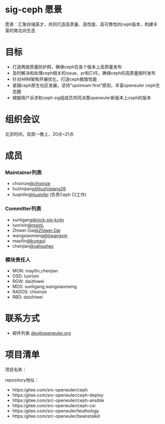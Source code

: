
# sig-ceph 愿景

愿景：汇聚存储英才，共同打造高质量、高性能、高可靠性的ceph版本，构建丰富的南北向生态

# 目标

- 打造两层质量防护网，确保ceph在各个版本上高质量发布
- 及时解决和处理ceph相关的issue、pr和CVE，确保ceph的高质量按时发布
- 针对ARM架构开展优化，打造ceph极致性能
- 紧跟ceph原生社区发展，坚持“upstream first”原则，丰富openeuler ceph生态圈
- 根据用户诉求和ceph sig组成员共同决策openeuler新版本上ceph的版本


# 组织会议

北京时间，双周一晚上，20点~21点


# 成员

### Maintainer列表

- chixinze[@chixinze](https://gitee.com/chixinze)
- liuzhiqiang[@liuzhiqiang26](https://gitee.com/liuzhiqiang26)
- liuqinfei[@liuqinfei](https://gitee.com/liuqinfei) (负责Ceph CI工作)

### Committer列表

- sunligang[@nick-slg-kylin](https://gitee.com/nick-slg-kylin)
- luorixin[@rosinL](https://gitee.com/rosinL)
- Zhiwei-Dai[@Zhiwei-Dai](https://gitee.com/Zhiwei-Dai)
- wangxiaomeng[@tjwangxm](https://gitee.com/tjwangxm)
- mayilin[@kymayl](https://gitee.com/kymayl)
- chenjian[@yahoohey](https://gitee.com/yahoohey)


### 模块责任人

- MON:     mayilin,chenjian
- OSD:     luorixin
- RGW:     daizhiwei
- MDS:     sunligang,wangxiaomeng
- RADOS:   chixinze
- RBD:     daizhiwei

# 联系方式


- 邮件列表 <dev@openeuler.org>



# 项目清单


项目名称：

repository地址：

- https:/gitee.com/src-openeuler/ceph
- https:/gitee.com/src-openeuler/ceph-deploy
- https:/gitee.com/src-openeuler/ceph-ansible
- https:/gitee.com/src-openeuler/ceph-csi
- https:/gitee.com/src-openeuler/teuthology
- https:/gitee.com/src-openeuler/beanstalkd

